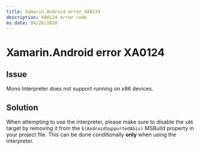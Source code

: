 ```yaml
---
title: Xamarin.Android error XA0124
description: XA0124 error code
ms.date: 04/28/2020
---
```

# Xamarin.Android error XA0124

## Issue

Mono Interpreter does not support running on x86 devices.

## Solution

When attempting to use the interpreter, please make sure to disable 
the `x86` target by removing it from the `$(AndroidSupportedAbis)` 
MSBuild property in your project file.  This can be done conditionally
**only** when using the interpreter.

